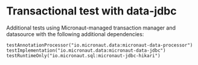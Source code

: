 # Transactional test with data-jdbc

Additional tests using Micronaut-managed transaction manager and datasource with the following additional dependencies:

```
testAnnotationProcessor("io.micronaut.data:micronaut-data-processor")
testImplementation("io.micronaut.data:micronaut-data-jdbc")
testRuntimeOnly("io.micronaut.sql:micronaut-jdbc-hikari")
```
